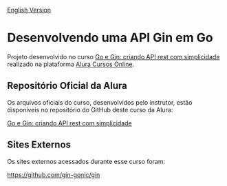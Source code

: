 [English Version](README.EN.md)

# Desenvolvendo uma API Gin em Go

Projeto desenvolvido no curso [Go e Gin: criando API rest com simplicidade](https://cursos.alura.com.br/course/go-gin-api-rest-simplicidade) realizado na plataforma [Alura Cursos Online](https://alura.com.br/).

## Repositório Oficial da Alura

Os arquivos oficiais do curso, desenvolvidos pelo instrutor, estão disponíveis no repositório do GitHub deste curso da Alura:

[Go e Gin: criando API rest com simplicidade](https://github.com/alura-cursos/api_rest_gin_go)

## Sites Externos

Os sites externos acessados durante esse curso foram:

https://github.com/gin-gonic/gin